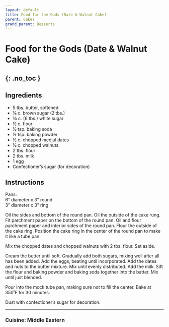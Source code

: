 ```yaml
---
layout: default
title: Food for the Gods (Date & Walnut Cake)
parent: Cakes
grand_parent: Desserts
---
```


# Food for the Gods (Date & Walnut Cake)
{: .no_toc }
---

## Ingredients
<ul>
	<li>5 tbs. butter, softened</li>
	<li>⅛ c. brown sugar (2 tbs.)</li>
	<li>⅜ c. (6 tbs.) white sugar</li>
	<li>½ c. flour</li>
	<li>½ tsp. baking soda</li>
	<li>½ tsp. baking powder</li>
	<li>½ c. chopped medjul dates</li>
	<li>½ c. chopped walnuts</li>
	<li>2 tbs. flour</li>
	<li>2 tbs. milk</li>
	<li>1 egg</li>
	<li>Confectioner’s sugar (for decoration)</li>
</ul>

## Instructions
Pans:</br>6” diameter x 3” round</br> 3” diameter x 3” ring

Oil the sides and bottom of the round pan. Oil the outside of the cake rung. Fit parchment paper on the bottom of the round pan. Oil and flour parchment paper and interior sides of the round pan. Flour the outside of the cake ring. Position the cake ring in the center of the round pan to make it like a tube pan.

Mix the chopped dates and chopped walnuts with 2 tbs. flour. Set aside.

Cream the butter until soft. Gradually add both sugars, mixing well after all has been added. Add the eggs, beating until incorporated. Add the dates and nuts to the butter mixture. Mix until evenly distributed. Add the milk. Sift the flour and baking powder and baking soda together into the batter. Mix until just blended.

Pour into the mock tube pan, making sure not to fill the center. Bake at 350˚F for 30 minutes.

Dust with confectioner’s sugar for decoration.

--- 

### Cuisine: Middle Eastern